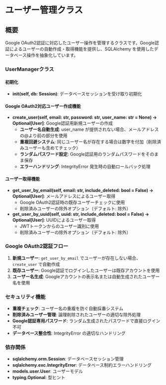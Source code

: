 # ユーザー管理クラス

## 概要

Google OAuth2認証に対応したユーザー操作を管理するクラスです。Google認証によるユーザーの自動作成・取得機能を提供し、SQLAlchemy を使用したデータベース操作を抽象化しています。

### UserManagerクラス

#### 初期化
- **__init__(self, db: Session)**: データベースセッションを受け取り初期化

#### Google OAuth2対応ユーザー作成機能
- **create_user(self, email: str, password: str, user_name: str = None) -> Optional[User]**: Google認証用新規ユーザーの作成
  - **ユーザー名自動生成**: user_name が提供されない場合、メールアドレスの@より前の部分を使用
  - **重複回避システム**: 同じユーザー名が存在する場合は数字を付加（削除済みユーザーも含めてチェック）
  - **ランダムパスワード設定**: Google認証用のランダムパスワードをそのまま保存
  - **エラーハンドリング**: IntegrityError 発生時の自動ロールバック処理

#### ユーザー取得機能
- **get_user_by_email(self, email: str, include_deleted: bool = False) -> Optional[User]**: メールアドレスによるユーザー取得
  - Google OAuth2認証時の既存ユーザーチェックに使用
  - 削除済みユーザーの除外オプション（デフォルト: 除外）
- **get_user_by_uuid(self, uuid: str, include_deleted: bool = False) -> Optional[User]**: UUIDによるユーザー取得
  - JWTトークンからのユーザー識別に使用
  - 削除済みユーザーの除外オプション（デフォルト: 除外）

### Google OAuth2認証フロー

1. **新規ユーザー**: `get_user_by_email` でユーザーが存在しない場合、`create_user` で自動作成
2. **既存ユーザー**: Google認証でログインしたユーザーは既存アカウントを使用
3. **ユーザー名生成**: Googleアカウントの表示名または自動生成されたユーザー名を使用

### セキュリティ機能

- **重複チェック**: ユーザー名の重複を防ぐ自動採番システム
- **削除済みユーザー管理**: 論理削除されたユーザーの適切な除外処理
- **Google認証専用パスワード**: ランダム生成されたパスワードで直接ログイン不可
- **データベース整合性**: IntegrityError の適切なハンドリング

### 依存関係

- **sqlalchemy.orm.Session**: データベースセッション管理
- **sqlalchemy.exc.IntegrityError**: データベース制約エラーハンドリング
- **models.user.User**: ユーザーモデル
- **typing.Optional**: 型ヒント